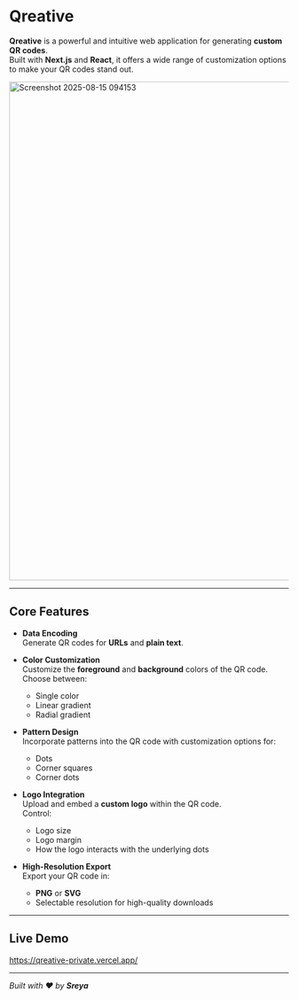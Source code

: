 # Qreative

**Qreative** is a powerful and intuitive web application for generating **custom QR codes**.  
Built with **Next.js** and **React**, it offers a wide range of customization options to make your QR codes stand out.

<img width="1918" height="900" alt="Screenshot 2025-08-15 094153" src="https://github.com/user-attachments/assets/86073b73-8488-40a5-824f-e9b2df08ba06" />

---

## Core Features

- **Data Encoding**  
  Generate QR codes for **URLs** and **plain text**.

- **Color Customization**  
  Customize the **foreground** and **background** colors of the QR code.  
  Choose between:
  - Single color
  - Linear gradient
  - Radial gradient

- **Pattern Design**  
  Incorporate patterns into the QR code with customization options for:
  - Dots
  - Corner squares
  - Corner dots

- **Logo Integration**  
  Upload and embed a **custom logo** within the QR code.  
  Control:
  - Logo size
  - Logo margin
  - How the logo interacts with the underlying dots

- **High-Resolution Export**  
  Export your QR code in:
  - **PNG** or **SVG**
  - Selectable resolution for high-quality downloads
  
---

## Live Demo

https://qreative-private.vercel.app/

---

*Built with ❤️ by **Sreya***

